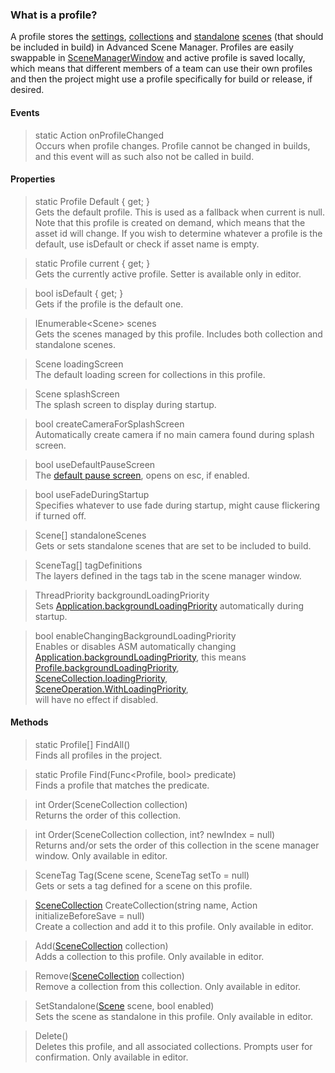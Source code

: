 ### What is a profile?

A profile stores the [settings](SceneManagerWindow.md#settings), [collections](SceneCollection.md) and [standalone](SceneManager.md#standalone-scene-manager) [scenes](Scene.md) (that should be included in build) in Advanced Scene Manager. Profiles are easily swappable in [SceneManagerWindow](SceneManagerWindow.md#settings) and active profile is saved locally, which means that different members of a team can use their own profiles and then the project might use a profile specifically for build or release, if desired.

#### Events

> static Action onProfileChanged\
Occurs when profile changes. Profile cannot be changed in builds, and this event will as such also not be called in build.

#### Properties

> static Profile Default { get; }\
Gets the default profile. This is used as a fallback when current is null. Note that this profile is created on demand, which means that the asset id will change. If you wish to determine whatever a profile is the default, use isDefault or check if asset name is empty.

> static Profile current { get; }\
Gets the currently active profile. Setter is available only in editor.

> bool isDefault { get; }\
Gets if the profile is the default one.

> IEnumerable\<Scene> scenes\
Gets the scenes managed by this profile. Includes both collection and standalone scenes.

> Scene loadingScreen\
The default loading screen for collections in this profile.

> Scene splashScreen\
The splash screen to display during startup.

> bool createCameraForSplashScreen\
Automatically create camera if no main camera found during splash screen.

> bool useDefaultPauseScreen\
The [default pause screen](DefaultPauseScreen.md), opens on esc, if enabled.

> bool useFadeDuringStartup\
Specifies whatever to use fade during startup, might cause flickering if turned off.

> Scene[] standaloneScenes\
Gets or sets standalone scenes that are set to be included to build.

> SceneTag[] tagDefinitions\
The layers defined in the tags tab in the scene manager window.

> ThreadPriority backgroundLoadingPriority\
Sets [Application.backgroundLoadingPriority](https://docs.unity3d.com/ScriptReference/Application-backgroundLoadingPriority.html) automatically during startup.

> bool enableChangingBackgroundLoadingPriority\
Enables or disables ASM automatically changing [Application.backgroundLoadingPriority](https://docs.unity3d.com/ScriptReference/Application-backgroundLoadingPriority.html), this means\
[Profile.backgroundLoadingPriority](#Properties),\
[SceneCollection.loadingPriority](SceneCollection.md#Properties),\
[SceneOperation.WithLoadingPriority](SceneOperation.md#Methods),\
will have no effect if disabled.

  <a class="pdf-page-break"></a>

#### Methods

> static Profile[] FindAll()\
Finds all profiles in the project.

> static Profile Find(Func<Profile, bool> predicate)\
Finds a profile that matches the predicate.

> int Order(SceneCollection collection)\
Returns the order of this collection.

> int Order(SceneCollection collection, int? newIndex = null)\
Returns and/or sets the order of this collection in the scene manager window. Only available in editor.

> SceneTag Tag(Scene scene, SceneTag setTo = null)\
Gets or sets a tag defined for a scene on this profile.

> [SceneCollection](SceneCollection.md) CreateCollection(string name, Action<SceneCollection> initializeBeforeSave = null)\
Create a collection and add it to this profile. Only available in editor.

> Add([SceneCollection](SceneCollection.md) collection)\
Adds a collection to this profile. Only available in editor.

> Remove([SceneCollection](SceneCollection.md) collection)\
Remove a collection from this collection. Only available in editor.

> SetStandalone([Scene](Scene.md) scene, bool enabled)\
Sets the scene as standalone in this profile. Only available in editor.

> Delete()\
Deletes this profile, and all associated collections. Prompts user for confirmation. Only available in editor.
